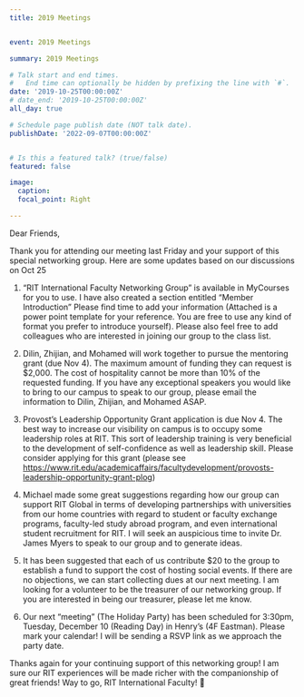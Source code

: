 ```yaml
---
title: 2019 Meetings


event: 2019 Meetings

summary: 2019 Meetings

# Talk start and end times.
#   End time can optionally be hidden by prefixing the line with `#`.
date: '2019-10-25T00:00:00Z'
# date_end: '2019-10-25T00:00:00Z'
all_day: true

# Schedule page publish date (NOT talk date).
publishDate: '2022-09-07T00:00:00Z'


# Is this a featured talk? (true/false)
featured: false

image:
  caption: 
  focal_point: Right

---
```

Dear Friends,

Thank you for attending our meeting last Friday and your support of this special networking group.
Here are some updates based on our discussions on Oct 25
1.	“RIT International Faculty Networking Group” is available in MyCourses for you to use.  I have also created a section entitled “Member Introduction” Please find time to add your information (Attached is a power point template for your reference. You are free to use any kind of format you prefer to introduce yourself). Please also feel free to add colleagues who are interested in joining our group to the class list.

2.	Dilin, Zhijian, and Mohamed will work together to pursue the mentoring grant (due Nov 4). The maximum amount of funding they can request is $2,000. The cost of hospitality cannot be more than 10% of the requested funding. If you have any exceptional speakers you would like to bring to our campus to speak to our group, please email the information to Dilin, Zhijian, and Mohamed ASAP.

3.	Provost’s Leadership Opportunity Grant application is due Nov 4. The best way to increase our visibility on campus is to occupy some leadership roles at RIT. This sort of leadership training is very beneficial to the development of self-confidence as well as leadership skill. Please consider applying for this grant (please see https://www.rit.edu/academicaffairs/facultydevelopment/provosts-leadership-opportunity-grant-plog)

4.	Michael made some great suggestions regarding how our group can support RIT Global in terms of developing partnerships with universities from our home countries with regard to student or faculty exchange programs, faculty-led study abroad program, and even international student recruitment for RIT. I will seek an auspicious time to invite Dr. James Myers to speak to our group and to generate ideas.

5.	It has been suggested that each of us contribute $20 to the group to establish a fund to support the cost of hosting social events. If there are no objections, we can start collecting dues at our next meeting. I am looking for a volunteer to be the treasurer of our networking group. If you are interested in being our treasurer, please let me know.

6.	Our next “meeting” (The Holiday Party) has been scheduled for 3:30pm, Tuesday, December 10 (Reading Day) in Henry’s (4F Eastman). Please mark your calendar! I will be sending a RSVP link as we approach the party date.

Thanks again for your continuing support of this networking group! I am sure our RIT experiences will be made richer with the companionship of great friends! Way to go, RIT International Faculty!     
